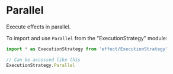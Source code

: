 # Parallel

Execute effects in parallel.

To import and use `Parallel` from the "ExecutionStrategy" module:

```ts
import * as ExecutionStrategy from 'effect/ExecutionStrategy'

// Can be accessed like this
ExecutionStrategy.Parallel
```
